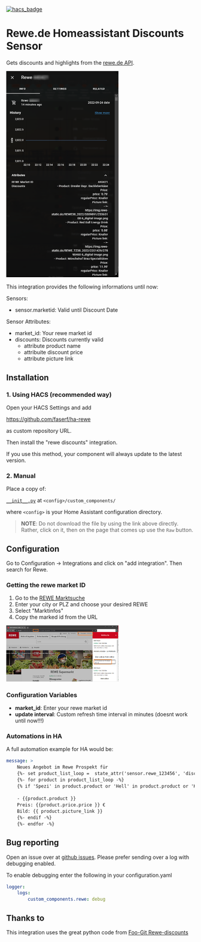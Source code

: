 [![hacs_badge](https://img.shields.io/badge/HACS-Custom-41BDF5.svg?style=for-the-badge)](https://github.com/hacs/integration)
# Rewe.de Homeassistant Discounts Sensor
Gets discounts and highlights from the [rewe.de API](https://shop.rewe.de/mc/api/markets-stationary).

<img src="images/sensor.png" alt="Rewe.de Sensor" width="300px">




This integration provides the following informations until now:


Sensors:

- sensor.marketid: Valid until Discount Date

Sensor Attributes:

- market_id: Your rewe market id
- discounts: Discounts currently valid
    - attribute product name
    - attribuite discount price
    - attribute picture link

## Installation
### 1. Using HACS (recommended way)

Open your HACS Settings and add

https://github.com/faserf/ha-rewe

as custom repository URL.

Then install the "rewe discounts" integration.

If you use this method, your component will always update to the latest version.

### 2. Manual
Place a copy of:

[`__init__.py`](custom_components/rewe) at `<config>/custom_components/`

where `<config>` is your Home Assistant configuration directory.

>__NOTE__: Do not download the file by using the link above directly. Rather, click on it, then on the page that comes up use the `Raw` button.

## Configuration

Go to Configuration -> Integrations and click on "add integration". Then search for Rewe.

### Getting the rewe market ID
1. Go to the [REWE Marktsuche](https://www.rewe.de/marktsuche)
2. Enter your city or PLZ and choose your desired REWE
3. Select "Marktinfos"
4. Copy the marked id from the URL

<img src="images/market_id.png" alt="Rewe.de Sensor" width="300px">

### Configuration Variables
- **market_id**: Enter your rewe market id
- **update interval**: Custom refresh time interval in minutes (doesnt work until now!!!)

### Automations in HA
A full automation example for HA would be:

```yaml
message: >
    Neues Angebot im Rewe Prospekt für
    {%- set product_list_loop =  state_attr('sensor.rewe_123456', 'discounts') -%}
    {%- for product in product_list_loop -%}
    {% if 'Spezi' in product.product or 'Hell' in product.product or 'Käse' in product.product %}

    - {{product.product }}
    Preis: {{product.price.price }} €
    Bild: {{ product.picture_link }}
    {%- endif -%}
    {%- endfor -%}
```

## Bug reporting
Open an issue over at [github issues](https://github.com/FaserF/ha-rewe/issues). Please prefer sending over a log with debugging enabled.

To enable debugging enter the following in your configuration.yaml

```yaml
logger:
    logs:
        custom_components.rewe: debug
```

## Thanks to
This integration uses the great python code from [Foo-Git Rewe-discounts](https://github.com/foo-git/rewe-discounts)